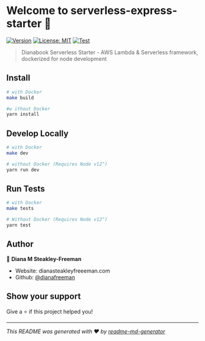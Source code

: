 # Welcome to serverless-express-starter 👋
[![Version](https://img.shields.io/npm/v/serverless-express-starter.svg)](https://www.npmjs.com/package/serverless-express-starter)
[![License: MIT](https://img.shields.io/badge/License-MIT-yellow.svg)](/.github/LICENSE.md)
[![Test](https://github.com/dianafreeman/serverless-express-starter/actions/workflows/build-and-test.yml/badge.svg)](https://github.com/dianafreeman/serverless-express-starter/actions/workflows/build-and-test.yml)

> Dianabook Serverless Starter - AWS Lambda & Serverless framework, dockerized for node development

## Install

```sh
# with Docker
make build

#w ithout Docker
yarn install
```

## Develop Locally

```sh
# with Docker
make dev

# without Docker (Requires Node v12^)
yarn run dev
```

## Run Tests

```sh
# with Docker
make tests

# Without Docker (Requires Node v12^)
yarn test
```



## Author

👤 **Diana M Steakley-Freeman**

* Website: dianasteakleyfreeeman.com
* Github: [@dianafreeman](https://github.com/dianafreeman)

## Show your support

Give a ⭐️ if this project helped you!


***
_This README was generated with ❤️ by [readme-md-generator](https://github.com/kefranabg/readme-md-generator)_
